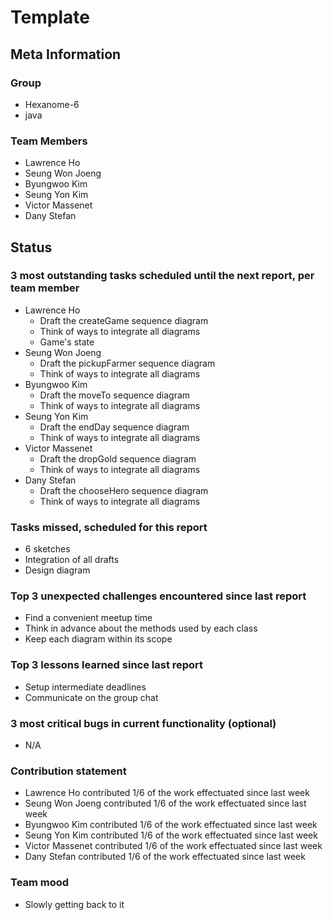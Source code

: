 # Template

## Meta Information

### Group

 * Hexanome-6
 * java

### Team Members

 * Lawrence Ho
 * Seung Won Joeng
 * Byungwoo Kim
 * Seung Yon Kim
 * Victor Massenet
 * Dany Stefan

## Status

### 3 most outstanding tasks scheduled until the next report, per team member

 * Lawrence Ho
   * Draft the createGame sequence diagram
   * Think of ways to integrate all diagrams
   * Game's state
 * Seung Won Joeng
   * Draft the pickupFarmer sequence diagram
   * Think of ways to integrate all diagrams
 * Byungwoo Kim
   * Draft the moveTo sequence diagram
   * Think of ways to integrate all diagrams
 * Seung Yon Kim
   * Draft the endDay sequence diagram
   * Think of ways to integrate all diagrams
 * Victor Massenet
   * Draft the dropGold sequence diagram
   * Think of ways to integrate all diagrams
 * Dany Stefan
   * Draft the chooseHero sequence diagram
   * Think of ways to integrate all diagrams

### Tasks missed, scheduled for this report

 * 6 sketches
 * Integration of all drafts
 * Design diagram

### Top 3 unexpected challenges encountered since last report

 * Find a convenient meetup time
 * Think in advance about the methods used by each class
 * Keep each diagram within its scope

### Top 3 lessons learned since last report

 * Setup intermediate deadlines
 * Communicate on the group chat

### 3 most critical bugs in current functionality (optional)

 * N/A

### Contribution statement

 * Lawrence Ho contributed 1/6 of the work effectuated since last week
 * Seung Won Joeng contributed 1/6 of the work effectuated since last week
 * Byungwoo Kim contributed 1/6 of the work effectuated since last week
 * Seung Yon Kim contributed 1/6 of the work effectuated since last week
 * Victor Massenet contributed 1/6 of the work effectuated since last week
 * Dany Stefan contributed 1/6 of the work effectuated since last week

### Team mood

 * Slowly getting back to it